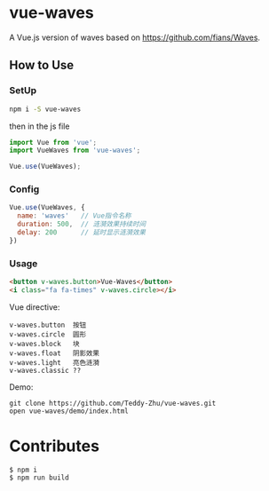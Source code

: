 # vue-waves

A Vue.js version of waves based on https://github.com/fians/Waves.

## How to Use

### SetUp

```bash
npm i -S vue-waves
```

then in the js file

```javascript
import Vue from 'vue';
import VueWaves from 'vue-waves';

Vue.use(VueWaves);
```

### Config

```javascript
Vue.use(VueWaves, {
  name: 'waves'   // Vue指令名称
  duration: 500,  // 涟漪效果持续时间
  delay: 200      // 延时显示涟漪效果
})
```

### Usage

```html
<button v-waves.button>Vue-Waves</button>
<i class="fa fa-times" v-waves.circle></i>
```

Vue directive:
```
v-waves.button  按钮
v-waves.circle  圆形
v-waves.block   块
v-waves.float   阴影效果
v-waves.light   亮色涟漪
v-waves.classic ??
```

Demo:

    git clone https://github.com/Teddy-Zhu/vue-waves.git
    open vue-waves/demo/index.html

# Contributes

```
$ npm i
$ npm run build
```
